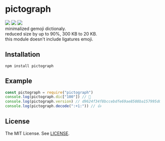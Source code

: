 pictograph
=====
[![][mit-badge]][mit] [![][npm-badge]][npm] [![][travis-badge]][travis]  
minimalized gemoji dictionaly.  
reduced size by up to 90%, 300 KB to 20 KB.  
this module doesn't include ligatures emoji.

Installation
-----
```
npm install pictograph
```

Example
-----
```js
const pictograph = require("pictograph")
console.log(pictograph.dic["100"]) // 💯
console.log(pictograph.version) // d9624f34f8bccebdfe69ae8508ba157995d0b320
console.log(pictograph.decode(":+1:")) // 👍
```

License
-----
The MIT License. See [LICENSE](LICENSE).

[mit]: http://opensource.org/licenses/MIT
[mit-badge]:https://img.shields.io/badge/license-MIT-444444.svg?style=flat-square
[npm]: https://www.npmjs.com/package/pictograph
[npm-badge]: https://badge.fury.io/js/pictograph.svg
[travis]: https://travis-ci.org/prezzemolo/pictograph/
[travis-badge]: https://travis-ci.org/prezzemolo/pictograph.svg?branch=master